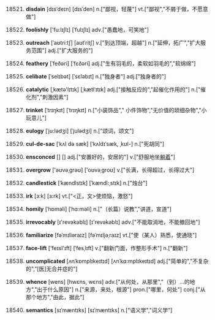 18521. **disdain**
[dɪsˈdeɪn]  [dɪsˈden]
n.["鄙视，轻蔑"]  vt.["鄙视","不屑于做，不愿意做"]  

18522. **foolishly**
['fu:lɪʃlɪ]  [ˈfulɪʃlɪ]
adv.["愚蠢地，可笑地"]  

18523. **outreach**
[ˈaʊtri:tʃ]  [aʊtˈritʃ]
v.["到达顶端，超越"]  n.["延伸，拓广","扩大服务范围"]  adj.["扩大服务的"]  

18524. **feathery**
[ˈfeðəri]  [ˈfɛðəri]
adj.["生有羽毛的，柔软如羽毛的","软绵绵"]  

18525. **celibate**
[ˈselɪbət]  [ˈsɛləbɪt]
n.["独身者"]  adj.["独身者的"]  

18526. **catalytic**
[ˌkætə'lɪtɪk]  [ˌkætlˈɪtɪk]
adj.["接触反应的","起催化作用的"]  n.["催化剂","刺激因素"]  

18527. **trinket**
[ˈtrɪŋkɪt]  [ˈtrɪŋkɪt]
n.["小装饰品"," 小件饰物","无价值的琐细杂物","小玩意儿"]  

18528. **eulogy**
[ˈju:lədʒi]  [ˈjulədʒi]
n.["颂词，颂文"]  

18529. **cul-de-sac**
[ˈkʌl də sæk]  [ˈkʌldɪˈsæk, ˌkʊl-]
n.["死胡同"]  

18530. **ensconced**
[]  []
adj.["安置好的，安居的"]  v.["舒服地坐[躺着]( ensconce的过去式和过去分词 )"]  

18531. **overgrow**
['əʊvəˌgrəʊ]  ['oʊvəˌgroʊ]
v.["长满，长得超过，长得过大"]  

18532. **candlestick**
[ˈkændlstɪk]  [ˈkændl:ˌstɪk]
n.["烛台"]  

18533. **irk**
[ɜ:k]  [ɜ:rk]
vt.["<正，文>使烦恼，激怒"]  

18534. **homily**
[ˈhɒməli]  [ˈhɑ:məli]
n.["（长篇）说教","讲道，宣道"]  

18535. **irrevocably**
[ɪ'revəkəblɪ]  [ɪ'revəkəblɪ]
adv.["不能取消地，不能撤回地"]  

18536. **familiarize**
[fəˈmɪliəraɪz]  [fəˈmɪljəˌraɪz]
vt.["使（某人）熟悉，使通晓"]  

18537. **face-lift**
['feɪsl'ɪft]  [ˈfesˌlɪft]
v.["翻新门面，作整形手术"]  n.["翻新"]  

18538. **uncomplicated**
[ʌnˈkɒmplɪkeɪtɪd]  [ʌnˈkɑ:mplɪkeɪtɪd]
adj.["简单的","不复杂的","[医]无合并症的"]  

18539. **whence**
[wens]  [hwɛns, wɛns]
adv.["从何处，从那里","（到）…的地方","出于什么原因"]  n.["来源，来处，根源"]  pron.["哪里，何处"]  conj.["从那个地方","由此，据此"]  

18540. **semantics**
[sɪˈmæntɪks]  [sɪˈmæntɪks]
n.["语义学","词义学"]  


